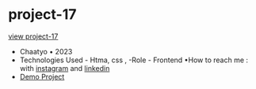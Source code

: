 # project-17

[view project-17](https://user-images.githubusercontent.com/120978791/212294003-e56ffb8e-ed42-4cbf-871e-f0e7a6436cea.mov)
- Chaatyo • 2023
- Technologies Used - Htma, css , 
-Role - Frontend
•How to reach me : with [instagram](https://www.instagram.com/erfan_hesaraki_web) and [linkedin](https://www.linkedin.com/in/erfan-hesaraki-)
- [Demo Project]( https://erfanhesaraki.github.io/project-17/)
